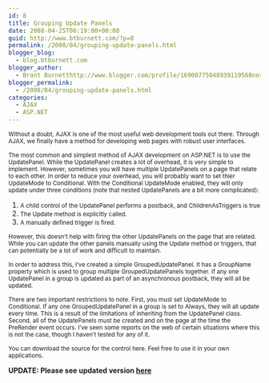 ```yaml
---
id: 8
title: Grouping Update Panels
date: 2008-04-25T06:19:00+00:00
guid: http://www.btburnett.com/?p=8
permalink: /2008/04/grouping-update-panels.html
blogger_blog:
  - blog.btburnett.com
blogger_author:
  - Brant Burnetthttp://www.blogger.com/profile/16900775048939119568noreply@blogger.com
blogger_permalink:
  - /2008/04/grouping-update-panels.html
categories:
  - AJAX
  - ASP.NET
---
```

<div>
  <small>Without a doubt, AJAX is one of the most useful web development tools out there. Through AJAX, we finally have a method for developing web pages with robust user interfaces.</small></p>

  <p>
    <small>The most common and simplest method of AJAX development on ASP.NET is to use the UpdatePanel. While the UpdatePanel creates a lot of overhead, it is very simple to implement. However, sometimes you will have multiple UpdatePanels on a page that relate to each other. In order to reduce your overhead, you will probably want to set thier UpdateMode to Conditional. With the Conditional UpdateMode enabled, they will only update under three conditions (note that nested UpdatePanels are a bit more complicated):<small><br /> </small></small>
  </p>

  <ol>
    <li>
      <small>A child control of the UpdatePanel performs a postback, and ChildrenAsTriggers is true</small>
    </li>
    <li>
      <small>The Update method is explicitly called.</small>
    </li>
    <li>
      <small>A manually defined trigger is fired.</small>
    </li>
  </ol>

  <p>
    <small>However, this doesn&#8217;t help with firing the other UpdatePanels on the page that are related. While you can update the other panels manually using the Update method or triggers, that can potentially be a lot of work and difficult to maintain.</small>
  </p>

  <p>
    <small>In order to address this, I&#8217;ve created a simple GroupedUpdatePanel. It has a GroupName property which is used to group multiple GroupedUpdatePanels together. If any one UpdatePanel in a group is updated as part of an asynchronous postback, they will all be updated.</small>
  </p>

  <p>
    <small>There are two important restrictions to note. First, you must set UpdateMode to Conditional. If any one GroupedUpdatePanel in a group is set to Always, they will all update every time. This is a result of the limitations of inheriting from the UpdatePanel class. Second, all of the UpdatePanels must be created and on the page at the time the PreRender event occurs. I&#8217;ve seen some reports on the web of certain situations where this is not the case, though I haven&#8217;t tested for any of it.</small>
  </p>

  <p>
    <small>You can download the source for the control here. Feel free to use it in your own applications.</small>
  </p>

  <p>
    <strong>UPDATE: Please see updated version <a href="http://btburnett.com/2008/04/fix-to-groupedupdatepanelfix-to-groupedupdatepanel.html">here</a></strong></div>
